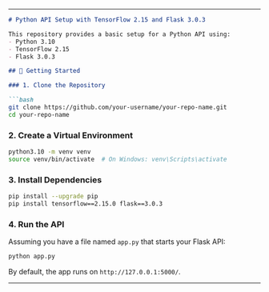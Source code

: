 

---

```markdown
# Python API Setup with TensorFlow 2.15 and Flask 3.0.3

This repository provides a basic setup for a Python API using:
- Python 3.10
- TensorFlow 2.15
- Flask 3.0.3

## 🚀 Getting Started

### 1. Clone the Repository

```bash
git clone https://github.com/your-username/your-repo-name.git
cd your-repo-name
```

### 2. Create a Virtual Environment

```bash
python3.10 -m venv venv
source venv/bin/activate  # On Windows: venv\Scripts\activate
```

### 3. Install Dependencies

```bash
pip install --upgrade pip
pip install tensorflow==2.15.0 flask==3.0.3
```

### 4. Run the API

Assuming you have a file named `app.py` that starts your Flask API:

```bash
python app.py
```

By default, the app runs on `http://127.0.0.1:5000/`.

---

```
